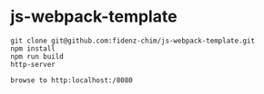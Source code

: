 # js-webpack-template

```
git clone git@github.com:fidenz-chim/js-webpack-template.git
npm install
npm run build
http-server

browse to http:localhost:/8080
```